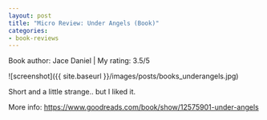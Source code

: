 ```yaml
---
layout: post
title: "Micro Review: Under Angels (Book)"
categories:
- book-reviews
---
```


<p>Book author: Jace Daniel | My rating: 3.5/5</p>


![screenshot]({{ site.baseurl }}/images/posts/books_underangels.jpg)


<p>Short and a little strange.. but I liked it.</p>
<p>More info: <a href="https://www.goodreads.com/book/show/12575901-under-angels">https://www.goodreads.com/book/show/12575901-under-angels</a><p>
